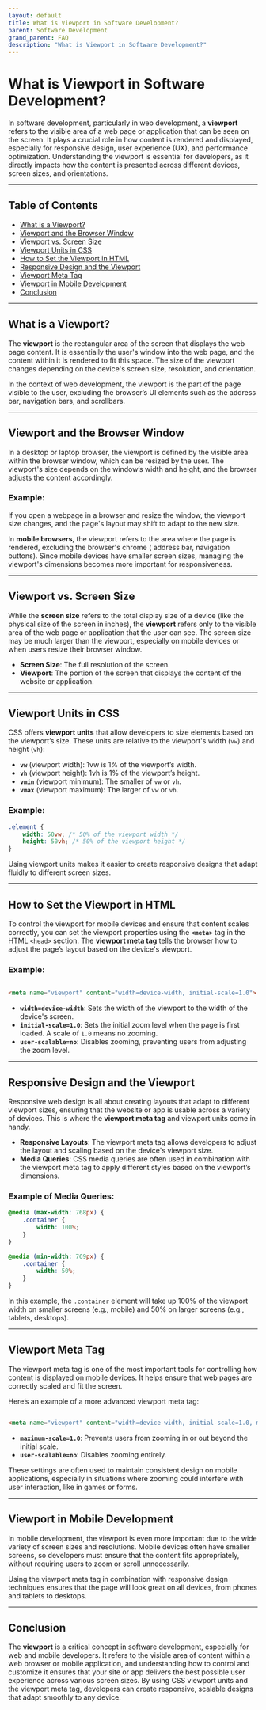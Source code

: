 ```yaml
---
layout: default
title: What is Viewport in Software Development?
parent: Software Development
grand_parent: FAQ
description: "What is Viewport in Software Development?"
---
```


# What is Viewport in Software Development?

In software development, particularly in web development, a **viewport** refers to the visible area of a web page or
application that can be seen on the screen. It plays a crucial role in how content is rendered and displayed, especially
for responsive design, user experience (UX), and performance optimization. Understanding the viewport is essential for
developers, as it directly impacts how the content is presented across different devices, screen sizes, and
orientations.

---

## Table of Contents

- [What is a Viewport?](#what-is-a-viewport)
- [Viewport and the Browser Window](#viewport-and-the-browser-window)
- [Viewport vs. Screen Size](#viewport-vs-screen-size)
- [Viewport Units in CSS](#viewport-units-in-css)
- [How to Set the Viewport in HTML](#how-to-set-the-viewport-in-html)
- [Responsive Design and the Viewport](#responsive-design-and-the-viewport)
- [Viewport Meta Tag](#viewport-meta-tag)
- [Viewport in Mobile Development](#viewport-in-mobile-development)
- [Conclusion](#conclusion)

---

## What is a Viewport?

The **viewport** is the rectangular area of the screen that displays the web page content. It is essentially the user's
window into the web page, and the content within it is rendered to fit this space. The size of the viewport changes
depending on the device's screen size, resolution, and orientation.

In the context of web development, the viewport is the part of the page visible to the user, excluding the browser’s UI
elements such as the address bar, navigation bars, and scrollbars.

---

## Viewport and the Browser Window

In a desktop or laptop browser, the viewport is defined by the visible area within the browser window, which can be
resized by the user. The viewport's size depends on the window’s width and height, and the browser adjusts the content
accordingly.

### Example:

If you open a webpage in a browser and resize the window, the viewport size changes, and the page's layout may shift to
adapt to the new size.

In **mobile browsers**, the viewport refers to the area where the page is rendered, excluding the browser's chrome (
address bar, navigation buttons). Since mobile devices have smaller screen sizes, managing the viewport's dimensions
becomes more important for responsiveness.

---

## Viewport vs. Screen Size

While the **screen size** refers to the total display size of a device (like the physical size of the screen in inches),
the **viewport** refers only to the visible area of the web page or application that the user can see. The screen size
may be much larger than the viewport, especially on mobile devices or when users resize their browser window.

- **Screen Size**: The full resolution of the screen.
- **Viewport**: The portion of the screen that displays the content of the website or application.

---

## Viewport Units in CSS

CSS offers **viewport units** that allow developers to size elements based on the viewport’s size. These units are
relative to the viewport's width (`vw`) and height (`vh`):

- **`vw`** (viewport width): 1vw is 1% of the viewport’s width.
- **`vh`** (viewport height): 1vh is 1% of the viewport’s height.
- **`vmin`** (viewport minimum): The smaller of `vw` or `vh`.
- **`vmax`** (viewport maximum): The larger of `vw` or `vh`.

### Example:

```css
.element {
    width: 50vw; /* 50% of the viewport width */
    height: 50vh; /* 50% of the viewport height */
}
```

Using viewport units makes it easier to create responsive designs that adapt fluidly to different screen sizes.

---

## How to Set the Viewport in HTML

To control the viewport for mobile devices and ensure that content scales correctly, you can set the viewport properties
using the **`<meta>`** tag in the HTML `<head>` section. The **viewport meta tag** tells the browser how to adjust the
page’s layout based on the device's viewport.

### Example:

```html

<meta name="viewport" content="width=device-width, initial-scale=1.0">
```

- **`width=device-width`**: Sets the width of the viewport to the width of the device's screen.
- **`initial-scale=1.0`**: Sets the initial zoom level when the page is first loaded. A scale of `1.0` means no zooming.
- **`user-scalable=no`**: Disables zooming, preventing users from adjusting the zoom level.

---

## Responsive Design and the Viewport

Responsive web design is all about creating layouts that adapt to different viewport sizes, ensuring that the website or
app is usable across a variety of devices. This is where the **viewport meta tag** and viewport units come in handy.

- **Responsive Layouts**: The viewport meta tag allows developers to adjust the layout and scaling based on the device's
  viewport size.
- **Media Queries**: CSS media queries are often used in combination with the viewport meta tag to apply different
  styles based on the viewport’s dimensions.

### Example of Media Queries:

```css
@media (max-width: 768px) {
    .container {
        width: 100%;
    }
}

@media (min-width: 769px) {
    .container {
        width: 50%;
    }
}
```

In this example, the `.container` element will take up 100% of the viewport width on smaller screens (e.g., mobile) and
50% on larger screens (e.g., tablets, desktops).

---

## Viewport Meta Tag

The viewport meta tag is one of the most important tools for controlling how content is displayed on mobile devices. It
helps ensure that web pages are correctly scaled and fit the screen.

Here’s an example of a more advanced viewport meta tag:

```html

<meta name="viewport" content="width=device-width, initial-scale=1.0, maximum-scale=1.0, user-scalable=no">
```

- **`maximum-scale=1.0`**: Prevents users from zooming in or out beyond the initial scale.
- **`user-scalable=no`**: Disables zooming entirely.

These settings are often used to maintain consistent design on mobile applications, especially in situations where
zooming could interfere with user interaction, like in games or forms.

---

## Viewport in Mobile Development

In mobile development, the viewport is even more important due to the wide variety of screen sizes and resolutions.
Mobile devices often have smaller screens, so developers must ensure that the content fits appropriately, without
requiring users to zoom or scroll unnecessarily.

Using the viewport meta tag in combination with responsive design techniques ensures that the page will look great on
all devices, from phones and tablets to desktops.

---

## Conclusion

The **viewport** is a critical concept in software development, especially for web and mobile developers. It refers to
the visible area of content within a web browser or mobile application, and understanding how to control and customize
it ensures that your site or app delivers the best possible user experience across various screen sizes. By using CSS
viewport units and the viewport meta tag, developers can create responsive, scalable designs that adapt smoothly to any
device.